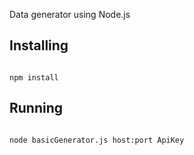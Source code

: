 Data generator using Node.js
## Installing
<pre><code>
npm install
</code></pre>

## Running
<pre><code>
node basicGenerator.js host:port ApiKey 
</code></pre>
